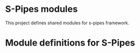# S-Pipes modules 

This project defines shared modules for s-pipes framework.


# Module definitions for S-Pipes
